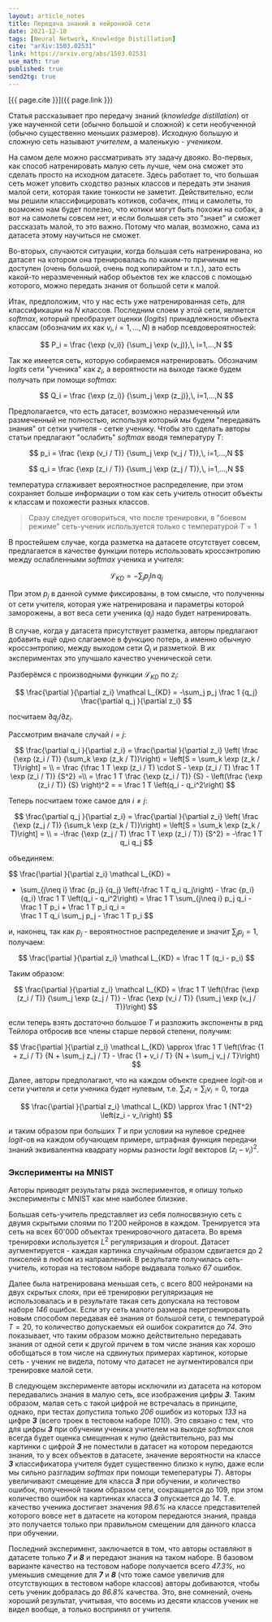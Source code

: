 ```yaml
---
layout: article_notes
title: Передача знаний в нейронной сети
date: 2021-12-18
tags: [Neural Network, Knowledge Distillation]
cite: "arXiv:1503.02531"
link: https://arxiv.org/abs/1503.02531
use_math: true
published: true
send2tg: true
---
```

[{{ page.cite }}]({{ page.link }})

Статья рассказывает про передачу знаний (*knowledge distillation*) от уже наученной сети (обычно большой и сложной) к сети необученной (обычно
существенно меньших размеров). Исходную большую и сложную сеть называют *учителем*, а маленькую - *учеником*. 

На самом деле можно рассматривать эту задачу двояко. Во-первых, как способ натренировать малую сеть лучше, чем она сможет это сделать просто на
исходном датасете. Здесь работает то, что большая сеть может уловить сходство разных классов и передать эти знания малой сети, которая такие тонкости
не заметит. Действительно, если мы решили классифицировать котиков, собачек, птиц и самолеты, то возможно нам будет полезно, что котики могут быть
похожи на собак, а вот на самолеты совсем нет, и если большая сеть это "знает" и сможет рассказать малой, то это важно. Потому что малая, возможно,
сама из датасета этому научиться не сможет.

Во-вторых, случаются ситуации, когда большая сеть натренирована, но датасет на котором она тренировалась по каким-то причинам не доступен (очень
большой, очень под копирайтом и т.п.), зато есть какой-то неразмеченный набор объектов тех же классов с помощью которого, можно передать знания
от большой сети к малой.

<!--more-->

Итак, предположим, что у нас есть уже натренированная сеть, для классификации на $N$ классов. Последним слоем у этой сети, является *softmax*, который
преобразует оценки (*logits*) принадлежности объекта классам (обозначим их как $v_i,\, i=1,...,N$) в набор псевдовероятностей:

$$
P_i = \frac {\exp (v_i)} {\sum_j \exp (v_j)},\, i=1,...,N
$$

Так же имеется сеть, которую собираемся натренировать. Обозначим *logits* сети "ученика" как $z_i$, а вероятности на выходе также будем получать при
помощи *softmax*:

$$
Q_i = \frac {\exp (z_i)} {\sum_j \exp (z_j)},\, i=1,...,N
$$

Предполагается, что есть датасет, возможно неразмеченный или размеченный не полностью, используя который мы будем "передавать знания" от сетки
учителя - сетке ученику. Чтобы это сделать авторы статьи предлагают "ослабить" *softmax* вводя температуру $T$:

$$
p_i = \frac {\exp (v_i / T)} {\sum_j \exp (v_j / T)},\, i=1,...,N
$$

$$
q_i = \frac {\exp (z_i / T)} {\sum_j \exp (z_j / T)},\, i=1,...,N
$$

температура сглаживает вероятностное распределение, при этом сохраняет больше информации о том как сеть учитель относит объекты к классам и похожести
разных классов.

> Сразу следует оговориться, что после тренировки, в "боевом режиме" сеть-ученик используется только с температурой $T = 1$

В простейшем случае, когда разметка на датасете отсутствует совсем, предлагается в качестве функции потерь использовать кроссэнтропию между
ослабленными *softmax* ученика и учителя:

$$
\mathcal L_{KD} = -\sum_j p_j \ln q_j 
$$

При этом $p_j$ в данной сумме фиксированы, в том смысле, что полученны от сети учителя, которая уже натренирована и параметры которой заморожены, а
вот веса сети ученика ($q_j$) надо будет натренировать.

В случае, когда у датасета присутствует разметка, авторы предлагают добавить ещё одно слагаемое в функцию потерь, а именно обычную кроссэнтропию,
между выходом сети $Q_i$ и разметкой. В их экспериментах это улучшало качество ученической сети.

Разберёмся с производными функции $\mathcal L_{KD}$ по $z_i$:

$$
\frac{\partial }{\partial z_i} \mathcal L_{KD} = -\sum_j p_j \frac 1 {q_j} \frac{\partial q_j }{\partial z_i}
$$

посчитаем $\partial q_j / \partial z_i$.

Рассмотрим вначале случай $i = j$:

$$
\frac{\partial q_i }{\partial z_i} = \frac{\partial }{\partial z_i} \left( \frac {\exp (z_i / T)} {\sum_k \exp (z_k / T)}\right) =
\left[S = \sum_k \exp (z_k / T)\right] = \\
= \frac {\frac 1 T \exp (z_i / T) \cdot S - \exp (z_i / T) \frac 1 T \exp (z_i / T)} {S^2} =\\
= \frac 1 T \frac {\exp (z_i / T)} {S} - \left(\frac {\exp (z_i / T)} {S} \right)^2 =
= \frac 1 T \left(q_i - q_i^2\right)
$$

Теперь посчитаем тоже самое для $i \neq j$:

$$
\frac{\partial q_j }{\partial z_i} = \frac{\partial }{\partial z_i} \left( \frac {\exp (z_j / T)} {\sum_k \exp (z_k / T)}\right) =
\left[S = \sum_k \exp (z_k / T)\right] = \\
= -\frac {\exp (z_j / T) \frac 1 T \exp (z_i / T)} {S^2} = -\frac 1 T q_i q_j
$$

объединяем:

$$
\frac{\partial }{\partial z_i} \mathcal L_{KD} =
- \sum_{j\neq i} \frac {p_j} {q_j} \left(-\frac 1 T q_i q_j\right) - \frac {p_i} {q_i} \frac 1 T \left(q_i - q_i^2\right) =
\frac 1 T \sum_{j\neq i} p_j q_i - \frac 1 T p_i + \frac 1 T p_i q_i =\
\frac 1 T q_i \sum_j p_j  - \frac 1 T p_i
$$

и, наконец, так как $p_j$ - вероятностное распределение и значит $\sum_j p_j = 1$, получаем:

$$
\frac{\partial }{\partial z_i} \mathcal L_{KD} = \frac 1 T (q_i - p_i)
$$

Таким образом:

$$
\frac{\partial }{\partial z_i} \mathcal L_{KD} = \frac 1 T \left(\frac {\exp (z_i / T)} {\sum_j \exp (z_j / T)} - \frac {\exp (v_i / T)} {\sum_j \exp (v_j / T)}\right)
$$

если теперь взять достаточно большое $T$ и разложить экспоненты в ряд Тейлора отбросив все члены старше первой степени, получим:

$$
\frac{\partial }{\partial z_i} \mathcal L_{KD} \approx \frac 1 T \left(\frac {1 + z_i / T} {N + \sum_j z_j / T} - \frac {1 + v_i / T} {N + \sum_j v_j / T}\right)
$$

Далее, авторы предполагают, что на каждом объекте среднее *logit*-ов и сети учителя и сети ученика будет нулевым, т.е. $\sum_i z_i = \sum_i v_i = 0$,
тогда 

$$
\frac{\partial }{\partial z_i} \mathcal L_{KD} \approx \frac 1 {NT^2} \left(z_i - v_i\right)
$$

и таким образом при больших $T$ и при условии на нулевое среднее *logit*-ов на каждом обучающем примере, штрафная функция передачи знаний эквивалентна
квадрату нормы разности *logit* векторов $(z_i - v_i)^2$.

### Эксперименты на MNIST

Авторы приводят результаты ряда экспериментов, я опишу только эксперименты с MNIST как мне наиболее близкие.

Большая сеть-учитель представляет из себя полносвязную сеть с двумя скрытыми слоями по 1'200 нейронов в каждом. Тренируется эта сеть на всех 60'000
объектах тренировочного датасета. Во время тренировки используется $L^2$ регуляризация и dropout. Датасет аугментируется - каждая картинка случайным
образом сдвигается до 2 пикселей в любом из направлений. В результате получилась сеть-учитель, которая на тестовом наборе выдавала только *67* ошибок.

Далее была натренирована меньшая сеть, с всего 800 нейронами на двух скрытых слоях, при её тренировки регуляризация не использовалась и в результате
такая сеть допускала на тестовом наборе *146* ошибок. Если эту сеть малого размера перетренировать новым способом передавая её знания от большой сети,
с температурой $T=20$, то количество допускаемых ей ошибок сократится до *74*. Это показывает, что таким образом можно действительно передавать знания
от одной сети к другой причем в том числе знания как хорошо обобщаться в том числе на сдвинутых примерах картинок, которые сеть - ученик не видела,
потому что датасет не аугментировался при тренировке малой сети.

В следующем эксперименте авторы исключили из датасета на котором передавались знания в малую сеть, все изображения цифры _**3**_. Таким образом, малая
сеть с такой цифрой не встречалась в принципе, однако, при тестах допустила только *206* ошибок из которых *133* на цифре _**3**_ (всего троек в
тестовом наборе *1010*). Это связано с тем, что для цифры _**3**_ при обучении ученика учителем на выходе *softmax* слоя всегда будет оценка смещенная
к нулю (действительно, раз мы картинки с цифрой _**3**_ не поместили в датасет на котором передаются знания, то у всех объектов в датасете, значение
вероятности на классе _**3**_ классификатора учителя будет существенно близко к нулю, даже если мы сильно разгладим *softmax* при помощи темепературы
$T$). Авторы увеличивают смещение для класса _**3**_ при обучении, и количество ошибок, полученной таким образом сети, сокращается до 109, при этом
количество ошибок на картинках класса _**3**_ опускается до *14*. Т.е. качество ученика достигает значения *98.6%* на классе представителей которого
вовсе нет в датасете на котором передаются знания, правда это получается только при правильном смещении для данного класса при обучении.

Последний эксперимент, заключается в том, что авторы оставляют в датасете только _**7**_ и _**8**_ и передают знания на таком наборе. В базовом
варианте качество на тестовом наборе получается всего *47.3%*, но уменьшив смещение для _**7**_ и _**8**_ (что тоже самое увеличив для отсутствующих в
тестовом наборе классов) авторы добиваются, чтобы сеть ученик добралась до *86.8%* качества. Это, вне сомнений, очень хороший результат, учитывая, что
восемь из десяти классов ученик не видел вообще, а только воспринял от учителя.
